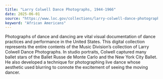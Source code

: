 ```yaml
---
title: "Larry Colwell Dance Photographs, 1944-1966"
date: 2025-06-01
source: "https://www.loc.gov/collections/larry-colwell-dance-photographs-1944-to-1966/about-this-collection/"
keyword: "African Americans"
---
```


Photographs of dance and dancing are vital visual documentation of dance practices and performance in the United States. This digital collection represents the entire contents of the Music Division&rsquo;s collection of Larry Colwell Dance Photographs. In studio portraits, Colwell captured many ballet stars of the Ballet Russe de Monte Carlo and the New York City Ballet. He also developed a technique for photographing live dance whose aesthetic used blurring to connote the excitement of seeing the moving dancer.

